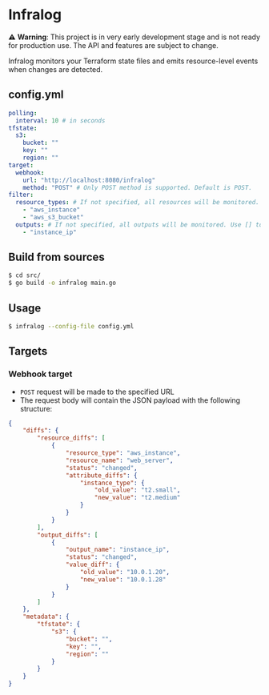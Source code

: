 # Infralog

⚠ **Warning**: This project is in very early development stage and is not ready for production use. The API and features are subject to change.

Infralog monitors your Terraform state files and emits resource-level events when changes are detected.

## config.yml

```yaml
polling:
  interval: 10 # in seconds
tfstate:
  s3:
    bucket: ""
    key: ""
    region: ""
target:
  webhook:
    url: "http://localhost:8080/infralog"
    method: "POST" # Only POST method is supported. Default is POST.
filter:
  resource_types: # If not specified, all resources will be monitored. Use [] to not monitor any resource.
    - "aws_instance"
    - "aws_s3_bucket"
  outputs: # If not specified, all outputs will be monitored. Use [] to not monitor any output.
    - "instance_ip"
```

## Build from sources
```bash
$ cd src/
$ go build -o infralog main.go
```

## Usage
```bash
$ infralog --config-file config.yml
```

## Targets

### Webhook target

- `POST` request will be made to the specified URL
- The request body will contain the JSON payload with the following structure:
```json
{
    "diffs": {
        "resource_diffs": [
            {
                "resource_type": "aws_instance",
                "resource_name": "web_server",
                "status": "changed",
                "attribute_diffs": {
                    "instance_type": {
                        "old_value": "t2.small",
                        "new_value": "t2.medium"
                    }
                }
            }
        ],
        "output_diffs": [
            {
                "output_name": "instance_ip",
                "status": "changed",
                "value_diff": {
                    "old_value": "10.0.1.20",
                    "new_value": "10.0.1.28"
                }
            }
        ]
    },
    "metadata": {
        "tfstate": {
            "s3": {
                "bucket": "",
                "key": "",
                "region": ""
            }
        }
    }
}
```